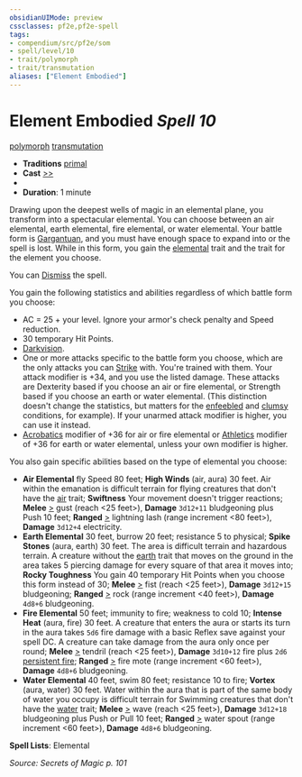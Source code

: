 ```yaml
---
obsidianUIMode: preview
cssclasses: pf2e,pf2e-spell
tags:
- compendium/src/pf2e/som
- spell/level/10
- trait/polymorph
- trait/transmutation
aliases: ["Element Embodied"]
---
```

# Element Embodied *Spell 10*   
[polymorph](rules/traits/polymorph.md "Polymorph Effect Trait")  [transmutation](rules/traits/transmutation.md "Transmutation School Trait")  

- **Traditions** [primal](rules/traits/primal.md "Primal Tradition Trait")
- **Cast** [>>](rules/core-rulebook/chapter-9-playing-the-game.md#Actions "Two-Action") 
- 
- **Duration**: 1 minute

Drawing upon the deepest wells of magic in an elemental plane, you transform into a spectacular elemental. You can choose between an air elemental, earth elemental, fire elemental, or water elemental. Your battle form is [Gargantuan](rules/traits/gargantuan-b1.md "Gargantuan Size Trait"), and you must have enough space to expand into or the spell is lost. While in this form, you gain the [elemental](rules/traits/elemental.md "Elemental Creature Type Trait") trait and the trait for the element you choose.

You can [Dismiss](rules/actions/dismiss.md) the spell.

You gain the following statistics and abilities regardless of which battle form you choose:

- AC = 25 + your level. Ignore your armor's check penalty and Speed reduction.
- 30 temporary Hit Points.
- [Darkvision](rules/abilities/darkvision.md).
- One or more attacks specific to the battle form you choose, which are the only attacks you can [Strike](rules/actions/strike.md) with. You're trained with them. Your attack modifier is +34, and you use the listed damage. These attacks are Dexterity based if you choose an air or fire elemental, or Strength based if you choose an earth or water elemental. (This distinction doesn't change the statistics, but matters for the [enfeebled](rules/conditions.md#Enfeebled) and [clumsy](rules/conditions.md#Clumsy) conditions, for example). If your unarmed attack modifier is higher, you can use it instead.
- [Acrobatics](compendium/skills.md#Acrobatics) modifier of +36 for air or fire elemental or [Athletics](compendium/skills.md#Athletics) modifier of +36 for earth or water elemental, unless your own modifier is higher.

You also gain specific abilities based on the type of elemental you choose:

- **Air Elemental** fly Speed 80 feet; **High Winds** (air, aura) 30 feet. Air within the emanation is difficult terrain for flying creatures that don't have the [air](rules/traits/air.md "Air Energy & Element Trait") trait; **Swiftness** Your movement doesn't trigger reactions; **Melee** [>](rules/core-rulebook/chapter-9-playing-the-game.md#Actions "Single Action") gust (reach <25 feet>), **Damage** `3d12+11` bludgeoning plus Push 10 feet; **Ranged** [>](rules/core-rulebook/chapter-9-playing-the-game.md#Actions "Single Action") lightning lash (range increment <80 feet>), **Damage** `3d12+4` electricity.
- **Earth Elemental** 30 feet, burrow 20 feet; resistance 5 to physical; **Spike Stones** (aura, earth) 30 feet. The area is difficult terrain and hazardous terrain. A creature without the [earth](rules/traits/earth.md "Earth Energy & Element Trait") trait that moves on the ground in the area takes 5 piercing damage for every square of that area it moves into; **Rocky Toughness** You gain 40 temporary Hit Points when you choose this form instead of 30; **Melee** [>](rules/core-rulebook/chapter-9-playing-the-game.md#Actions "Single Action") fist (reach <25 feet>), **Damage** `3d12+15` bludgeoning; **Ranged** [>](rules/core-rulebook/chapter-9-playing-the-game.md#Actions "Single Action") rock (range increment <40 feet>), **Damage** `4d8+6` bludgeoning.
- **Fire Elemental** 50 feet; immunity to fire; weakness to cold 10; **Intense Heat** (aura, fire) 30 feet. A creature that enters the aura or starts its turn in the aura takes `5d6` fire damage with a basic Reflex save against your spell DC. A creature can take damage from the aura only once per round; **Melee** [>](rules/core-rulebook/chapter-9-playing-the-game.md#Actions "Single Action") tendril (reach <25 feet>), **Damage** `3d10+12` fire plus `2d6` [persistent fire](rules/conditions.md#Persistent%20Damage); **Ranged** [>](rules/core-rulebook/chapter-9-playing-the-game.md#Actions "Single Action") fire mote (range increment <60 feet>), **Damage** `4d8+6` bludgeoning.
- **Water Elemental** 40 feet, swim 80 feet; resistance 10 to fire; **Vortex** (aura, water) 30 feet. Water within the aura that is part of the same body of water you occupy is difficult terrain for Swimming creatures that don't have the [water](rules/traits/water.md "Water Energy & Element Trait") trait; **Melee** [>](rules/core-rulebook/chapter-9-playing-the-game.md#Actions "Single Action") wave (reach <25 feet>), **Damage** `3d12+18` bludgeoning plus Push or Pull 10 feet; **Ranged** [>](rules/core-rulebook/chapter-9-playing-the-game.md#Actions "Single Action") water spout (range increment <60 feet>), **Damage** `4d8+6` bludgeoning.

**Spell Lists**: Elemental

*Source: Secrets of Magic p. 101*